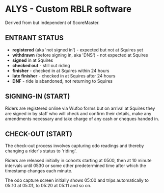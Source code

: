 # ALYS - Custom RBLR software

Derived from but independent of ScoreMaster.

## ENTRANT STATUS
- **registered** (aka 'not signed in') - expected but not at Squires yet
- **withdrawn** (before signing in, aka 'DNS') - not expected at Squires
- **signed** in at Squires
- **checked out** - still out riding
- **finisher** - checked in at Squires within 24 hours
- **late finisher** - checked in at Squires after 24 hours
- **DNF** - ride is abandoned, not returning to Squires

## SIGNING-IN (START)
Riders are registered online via Wufoo forms but on arrival at Squires they are signed in by staff who will check and confirm their details, make any amendments necessary and take charge of any cash or cheques handed in.

## CHECK-OUT (START)
The check-out process involves capturing odo readings and thereby changing a rider's status to 'riding'.

Riders are released initially in cohorts starting at 0500, then at 10 minute intervals until 0530 or some other predetermined time after which the timestamp changes each minute.

The odo capture screen initially shows 05:00 and trips automatically to 05:10 at 05:01, to 05:20 at 05:11 and so on.